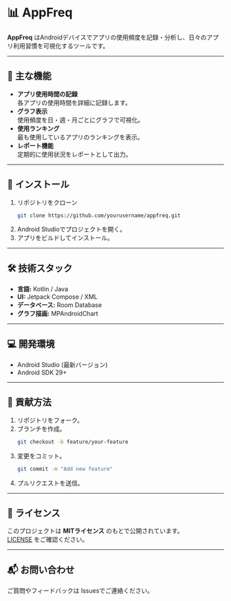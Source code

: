 # 📊 AppFreq

**AppFreq** はAndroidデバイスでアプリの使用頻度を記録・分析し、日々のアプリ利用習慣を可視化するツールです。

---

## 🚀 **主な機能**
- **アプリ使用時間の記録**  
  各アプリの使用時間を詳細に記録します。  
- **グラフ表示**  
  使用頻度を日・週・月ごとにグラフで可視化。  
- **使用ランキング**  
  最も使用しているアプリのランキングを表示。  
- **レポート機能**  
  定期的に使用状況をレポートとして出力。  

---

## 📱 **インストール**

1. リポジトリをクローン  
    ```bash
    git clone https://github.com/yourusername/appfreq.git
    ```
2. Android Studioでプロジェクトを開く。  
3. アプリをビルドしてインストール。  

---

## 🛠️ **技術スタック**
- **言語:** Kotlin / Java  
- **UI:** Jetpack Compose / XML  
- **データベース:** Room Database  
- **グラフ描画:** MPAndroidChart  

---

## 💻 **開発環境**
- Android Studio (最新バージョン)  
- Android SDK 29+  

---

## 🤝 **貢献方法**
1. リポジトリをフォーク。  
2. ブランチを作成。  
    ```bash
    git checkout -b feature/your-feature
    ```
3. 変更をコミット。  
    ```bash
    git commit -m "Add new feature"
    ```
4. プルリクエストを送信。  

---

## 📄 **ライセンス**
このプロジェクトは **MITライセンス** のもとで公開されています。  
[LICENSE](LICENSE) をご確認ください。  

---

## 📬 **お問い合わせ**
ご質問やフィードバックは Issuesでご連絡ください。  
